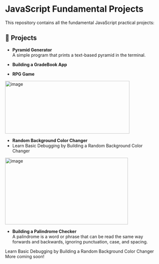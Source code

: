 # JavaScript Fundamental Projects

This repository contains all the fundamental  JavaScript practical projects:

## 🧱 Projects

- **Pyramid Generator**  
  A simple program that prints a text-based pyramid in the terminal.

- **Building a GradeBook App**  
  
- **RPG Game**  
<img width="405" height="172" alt="image" src="https://github.com/user-attachments/assets/ca917b89-f506-457b-b651-166c4b1bef3c"/>


- **Random Background Color Changer**
- Learn Basic Debugging by Building a Random Background Color Changer
<img width="400" height="218" alt="image" src="https://github.com/user-attachments/assets/ed9d6047-c3ba-4963-be38-1b7578f30f4e" />

- **Building a Palindrome Checker**  
A palindrome is a word or phrase that can be read the same way forwards and backwards, ignoring punctuation, case, and spacing.

Learn Basic Debugging by Building a Random Background Color Changer
More coming soon!
